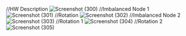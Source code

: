 //HW Description
![Screenshot (300)](https://github.com/WilliamKluck/css343-wkluck/assets/92551689/90bc2040-1f22-459d-9ae6-beddd6df2a9b)
//Imbalanced Node 1
![Screenshot (301)](https://github.com/WilliamKluck/css343-wkluck/assets/92551689/586d0c3f-c03e-4999-8256-e92feb2d23ea)
//Rotation
![Screenshot (302)](https://github.com/WilliamKluck/css343-wkluck/assets/92551689/d1199e8c-d171-404f-a935-55e1724f8435)
//Imbalanced Node 2
![Screenshot (303)](https://github.com/WilliamKluck/css343-wkluck/assets/92551689/ca4d6323-d7be-4fcf-ad56-2b342d2fc472)
//Rotation 1
![Screenshot (304)](https://github.com/WilliamKluck/css343-wkluck/assets/92551689/c3462c63-0eaa-40e1-b63b-87166209f519)
//Rotation 2
![Screenshot (305)](https://github.com/WilliamKluck/css343-wkluck/assets/92551689/866f011f-4d61-4a2e-8ca9-8f260689891a)
